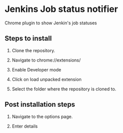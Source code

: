 Jenkins Job status notifier
========================

Chrome plugin to show Jenkin's job statuses

Steps to install
----------------

1) Clone the repository.

2) Navigate to chrome://extensions/

3) Enable Developer mode

4) Click on load unpacked extension

5) Select the folder where the repository is cloned to.

Post installation steps
-----------------------

1) Navigate to the options page.

2) Enter details


